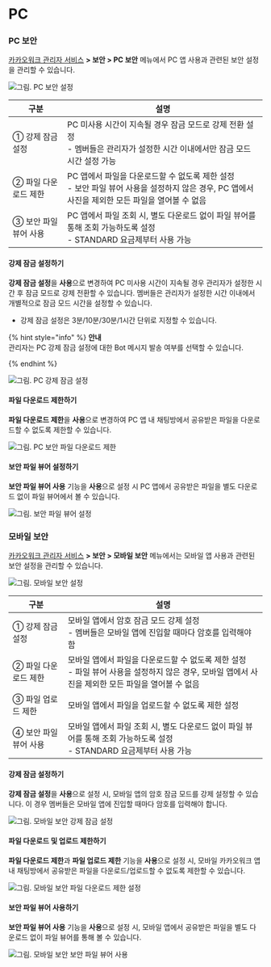 # PC

### PC 보안

[카카오워크 관리자 서비스](https://admin.kakaowork.com/) **> 보안 > PC 보안** 메뉴에서 PC 앱 사용과 관련된 보안 설정을 관리할 수 있습니다.

![그림. PC 보안 설정](https://s3-us-west-2.amazonaws.com/secure.notion-static.com/76a337a3-1c8d-4704-9969-958dc795e2e0/PC\_%EB%B3%B4%EC%95%88\_%EC%84%A4%EC%A0%95.png)

| 구분 | 설명 |
| --- | --- |
| ① 강제 잠금 설정 | PC 미사용 시간이 지속될 경우 잠금 모드로 강제 전환 설정<br>- 멤버들은 관리자가 설정한 시간 이내에서만 잠금 모드 시간 설정 가능  |
| ② 파일 다운로드 제한 | PC 앱에서 파일을 다운로드할 수 없도록 제한 설정<br>- 보안 파일 뷰어 사용을 설정하지 않은 경우, PC 앱에서 사진을 제외한 모든 파일을 열어볼 수 없음 |
| ③ 보안 파일 뷰어 사용 | PC 앱에서 파일 조회 시, 별도 다운로드 없이 파일 뷰어를 통해 조회 가능하도록 설정<br>- STANDARD 요금제부터 사용 가능 |

#### 강제 잠금 설정하기

**강제 잠금 설정**을 **사용**으로 변경하여 PC 미사용 시간이 지속될 경우 관리자가 설정한 시간 후 잠금 모드로 강제 전환할 수 있습니다. 멤버들은 관리자가 설정한 시간 이내에서 개별적으로 잠금 모드 시간을 설정할 수 있습니다.

* 강제 잠금 설정은 3분/10분/30분/1시간 단위로 지정할 수 있습니다.

{% hint style="info" %}
**안내**<br>관리자는 PC 강제 잠금 설정에 대한 Bot 메시지 발송 여부를 선택할 수 있습니다.

{% endhint %}

![그림. PC 강제 잠금 설정](https://s3-us-west-2.amazonaws.com/secure.notion-static.com/e3b99dd9-1b03-4616-970b-52d4cdfc7304/%E1%84%89%E1%85%B3%E1%84%8F%E1%85%B3%E1%84%85%E1%85%B5%E1%86%AB%E1%84%89%E1%85%A3%E1%86%BA\_2022-12-08\_%E1%84%8B%E1%85%A9%E1%84%92%E1%85%AE\_7.18.36.png)



#### 파일 다운로드 제한하기

**파일 다운로드 제한**을 **사용**으로 변경하여 PC 앱 내 채팅방에서 공유받은 파일을 다운로드할 수 없도록 제한할 수 있습니다.

![그림. PC 보안 파일 다운로드 제한](https://s3-us-west-2.amazonaws.com/secure.notion-static.com/3ffeda9c-bfdb-43c9-85ae-8abd69ee15e4/%E1%84%89%E1%85%B3%E1%84%8F%E1%85%B3%E1%84%85%E1%85%B5%E1%86%AB%E1%84%89%E1%85%A3%E1%86%BA\_2022-12-08\_%E1%84%8B%E1%85%A9%E1%84%92%E1%85%AE\_7.26.13.png)



#### 보안 파일 뷰어 설정하기

**보안 파일 뷰어 사용** 기능을 **사용**으로 설정 시 PC 앱에서 공유받은 파일을 별도 다운로드 없이 파일 뷰어에서 볼 수 있습니다.

![그림. 보안 파일 뷰어 설정](https://s3-us-west-2.amazonaws.com/secure.notion-static.com/9ef517e4-263c-4d1a-a45e-43b33f5cb017/PC\_%EB%B3%B4%EC%95%88\_%ED%8C%8C%EC%9D%BC\_%EB%B7%B0%EC%96%B4\_%EC%84%A4%EC%A0%95.png)



### 모바일 보안

[카카오워크 관리자 서비스](https://admin.kakaowork.com/) **> 보안 > 모바일 보안** 메뉴에서는 모바일 앱 사용과 관련된 보안 설정을 관리할 수 있습니다.

![그림. 모바일 보안 설정](https://s3-us-west-2.amazonaws.com/secure.notion-static.com/8628ef8e-5b70-4a4f-a31e-6d1318ca2685/%EB%AA%A8%EB%B0%94%EC%9D%BC\_%EB%B3%B4%EC%95%88\_%EC%84%A4%EC%A0%95.png)


| 구분 | 설명 |
| --- | --- |
| ① 강제 잠금 설정 | 모바일 앱에서 암호 잠금 모드 강제 설정<br>- 멤버들은 모바일 앱에 진입할 때마다 암호를 입력해야 함 |
| ② 파일 다운로드 제한 | 모바일 앱에서 파일을 다운로드할 수 없도록 제한 설정<br>- 파일 뷰어 사용을 설정하지 않은 경우, 모바일 앱에서 사진을 제외한 모든 파일을 열어볼 수 없음 |
| ③ 파일 업로드 제한 | 모바일 앱에서 파일을 업로드할 수 없도록 제한 설정 |
| ④ 보안 파일 뷰어 사용 | 모바일 앱에서 파일 조회 시, 별도 다운로드 없이 파일 뷰어를 통해 조회 가능하도록 설정 <br>- STANDARD 요금제부터 사용 가능 |

#### 강제 잠금 설정하기

**강제 잠금 설정**을 **사용**으로 설정 시, 모바일 앱의 암호 잠금 모드를 강제 설정할 수 있습니다. 이 경우 멤버들은 모바일 앱에 진입할 때마다 암호를 입력해야 합니다.

![그림. 모바일 보안 강제 잠금 설정](https://s3-us-west-2.amazonaws.com/secure.notion-static.com/9cb46279-a527-486c-968f-fc251bdfcbd1/%E1%84%89%E1%85%B3%E1%84%8F%E1%85%B3%E1%84%85%E1%85%B5%E1%86%AB%E1%84%89%E1%85%A3%E1%86%BA\_2022-12-08\_%E1%84%8B%E1%85%A9%E1%84%92%E1%85%AE\_7.45.33.png)



#### 파일 다운로드 및 업로드 제한하기

**파일 다운로드 제한**과 **파일 업로드 제한** 기능을 **사용**으로 설정 시, 모바일 카카오워크 앱 내 채팅방에서 공유받은 파일을 다운로드/업로드할 수 없도록 제한할 수 있습니다.

![그림. 모바일 보안 파일 다운로드 제한 설정](https://s3-us-west-2.amazonaws.com/secure.notion-static.com/1227df35-a0fc-40f7-935e-758072086c54/Group\_3465558.png)



#### 보안 파일 뷰어 사용하기

**보안 파일 뷰어 사용** 기능을 **사용**으로 설정 시, 모바일 앱에서 공유받은 파일을 별도 다운로드 없이 파일 뷰어를 통해 볼 수 있습니다.

![그림. 모바일 보안 보안 파일 뷰어 사용](https://s3-us-west-2.amazonaws.com/secure.notion-static.com/5440d960-09e3-42f1-81da-0255bb5d066f/%EB%AA%A8%EB%B0%94%EC%9D%BC\_%ED%8C%8C%EC%9D%BC\_%EB%B7%B0%EC%96%B4\_%EC%82%AC%EC%9A%A9%ED%95%98%EA%B8%B0.png)


